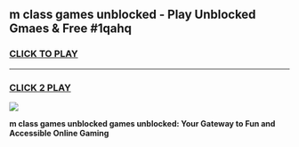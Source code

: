 
## m class games unblocked - Play Unblocked Gmaes & Free #1qahq
<h3>
<a href="https://news.freeplayer.one?title=m_class_games_unblocked&ref=26F">CLICK TO PLAY</a></h3>
<hr>

<h3>
<a href="https://news.freeplayer.one?title=m_class_games_unblocked&ref=26F">CLICK 2 PLAY</a>
  
</h3>

<a href="https://news.freeplayer.one?title=m_class_games_unblocked&ref=26F/"><img src="https://clearcache.store/games.png"></a>


**m class games unblocked games unblocked: Your Gateway to Fun and Accessible Online Gaming**
